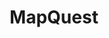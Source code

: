 ---
blog: https://devblog.mapquest.com/
facebook: https://www.facebook.com/MapQuest
github: MapQuest
guide: http://hello.mapquest.com/press/
logohandle: mapquest
sort: mapquest
title: MapQuest
twitter: MapQuest
website: https://www.mapquest.com/
wikipedia: https://en.wikipedia.org/wiki/MapQuest
---